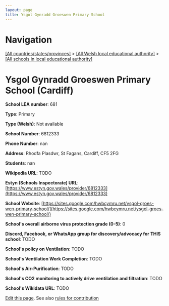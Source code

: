 ```yaml
---
layout: page
title: Ysgol Gynradd Groeswen Primary School
---
```

# Navigation

[[All countries/states/provinces]](../../..) > [[All Welsh local educational authority]](../..) > [[All schools in local educational authority]](..)

# Ysgol Gynradd Groeswen Primary School (Cardiff)

**School LEA number**: 681

**Type**: Primary

**Type (Welsh)**: Not available

**School Number**: 6812333

**Phone Number**: nan

**Address**: Rhodfa Plasdwr, St Fagans, Cardiff, CF5 2FG

**Students**: nan

**Wikipedia URL**: TODO

**Estyn (Schools Inspectorate) URL**: [https://www.estyn.gov.wales/provider/6812333](https://www.estyn.gov.wales/provider/6812333)

**School Website**: [https://sites.google.com/hwbcymru.net/ysgol-groes-wen-primary-school/](https://sites.google.com/hwbcymru.net/ysgol-groes-wen-primary-school/)

**School's overall airborne virus protection grade (0-5)**: 0

**Discord, Facebook, or WhatsApp group for discovery/advocacy for THIS school**: TODO

**School's policy on Ventilation**: TODO

**School's Ventilation Work Completion**: TODO

**School's Air-Purification**: TODO

**School's CO2 monitoring to actively drive ventilation and filtration**: TODO

**School's Wikidata URL**: TODO




[Edit this page](https://github.com/ventilate-schools/Wales/edit/prif/./Cardiff/Ysgol_Gynradd_Groeswen_Primary_School.md). See also [rules for contribution](../../../contribution-rules/)